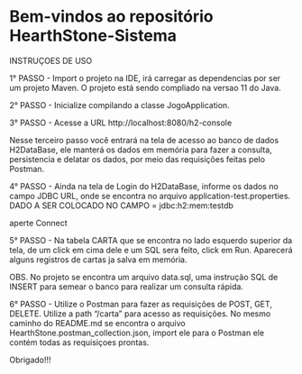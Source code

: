 # Bem-vindos ao repositório HearthStone-Sistema

INSTRUÇOES DE USO 


1° PASSO - 
 Import o projeto na IDE, irá carregar as dependencias por ser um projeto Maven.
O projeto está sendo compliado na versao 11 do Java.

2° PASSO -
 Inicialize compilando a classe JogoApplication.

3° PASSO -
 Acesse a URL http://localhost:8080/h2-console 

Nesse terceiro passo você entrará na tela de acesso ao banco de dados H2DataBase,
ele manterá os dados em memória para fazer a consulta, persistencia e delatar os dados, 
por meio das requisições feitas pelo Postman.

4° PASSO - 
 Ainda na tela de Login do H2DataBase, informe os dados no campo JDBC URL, onde se encontra
no arquivo application-test.properties.
DADO A SER COLOCADO NO CAMPO = jdbc:h2:mem:testdb

aperte Connect

5° PASSO - 
 Na tabela CARTA que se encontra no lado esquerdo superior da tela, de um click em cima dele
e um SQL sera feito, click em Run.
Aparecerá alguns registros de cartas ja salva em memória.

OBS. No projeto se encontra um arquivo data.sql, uma instrução SQL de INSERT para semear o banco para realizar um consulta rápida.

6° PASSO - 
 Utilize o Postman para fazer as requisições de POST, GET, DELETE.
Utilize a path “/carta” para acesso as requisições.
No mesmo caminho do README.md se encontra o arquivo HearthStone.postman_collection.json, import ele para o Postman ele contém todas as requisiçoes prontas.

Obrigado!!!
